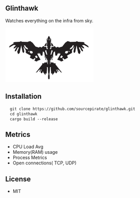 ## Glinthawk

Watches everything on the infra from sky.

![Glinthhawk](assets/glinthawk.png)

## Installation

```
  git clone https://github.com/sourcepirate/glinthawk.git
  cd glinthawk
  cargo build --release
```

## Metrics

* CPU Load Avg
* Memory(RAM) usage
* Process Metrics
* Open connections( TCP, UDP)

## License

* MIT